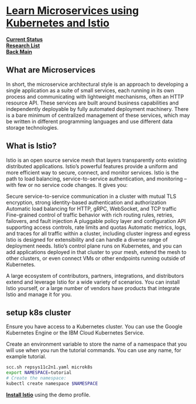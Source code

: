 # **[Learn Microservices using Kubernetes and Istio](https://istio.io/latest/docs/examples/microservices-istio/)**

**[Current Status](../../../development/status/weekly/current_status.md)**\
**[Research List](../../../research/research_list.md)**\
**[Back Main](../../../README.md)**

## What are Microservices

In short, the microservice architectural style is an approach to developing a single application as a suite of small services, each running in its own process and communicating with lightweight mechanisms, often an HTTP resource API. These services are built around business capabilities and independently deployable by fully automated deployment machinery. There is a bare minimum of centralized management of these services, which may be written in different programming languages and use different data storage technologies.

## What is Istio?

Istio is an open source service mesh that layers transparently onto existing distributed applications. Istio’s powerful features provide a uniform and more efficient way to secure, connect, and monitor services. Istio is the path to load balancing, service-to-service authentication, and monitoring – with few or no service code changes. It gives you:

Secure service-to-service communication in a cluster with mutual TLS encryption, strong identity-based authentication and authorization
Automatic load balancing for HTTP, gRPC, WebSocket, and TCP traffic
Fine-grained control of traffic behavior with rich routing rules, retries, failovers, and fault injection
A pluggable policy layer and configuration API supporting access controls, rate limits and quotas
Automatic metrics, logs, and traces for all traffic within a cluster, including cluster ingress and egress
Istio is designed for extensibility and can handle a diverse range of deployment needs. Istio’s control plane runs on Kubernetes, and you can add applications deployed in that cluster to your mesh, extend the mesh to other clusters, or even connect VMs or other endpoints running outside of Kubernetes.

A large ecosystem of contributors, partners, integrations, and distributors extend and leverage Istio for a wide variety of scenarios. You can install Istio yourself, or a large number of vendors have products that integrate Istio and manage it for you.

## setup k8s cluster

Ensure you have access to a Kubernetes cluster. You can use the Google Kubernetes Engine or the IBM Cloud Kubernetes Service.

Create an environment variable to store the name of a namespace that you will use when you run the tutorial commands. You can use any name, for example tutorial.

```bash
scc.sh repsys11c2n1.yaml microk8s
export NAMESPACE=tutorial
# Create the namespace:
kubectl create namespace $NAMESPACE
```

**[Install Istio](./install_istio.md)** using the demo profile.
